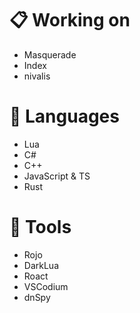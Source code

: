 # 📋 Working on
- Masquerade
- Index
- nivalis

# 📖 Languages
- Lua
- C#
- C++
- JavaScript & TS
- Rust

# 🧰 Tools
- Rojo
- DarkLua
- Roact
- VSCodium
- dnSpy
